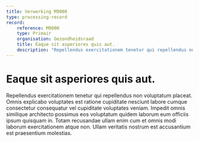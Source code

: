 ```yaml
---
title: Verwerking M9000
type: processing-record
record:
    reference: M9000
    type: Primair
    organisation: Gezondheidsraad
    title: Eaque sit asperiores quis aut.
    description: "Repellendus exercitationem tenetur qui repellendus non voluptatum placeat. Omnis explicabo voluptates est ratione cupiditate nesciunt labore cumque consectetur consequatur vel cupiditate voluptates veniam. Impedit omnis similique architecto possimus eos voluptatum quidem laborum eum officiis ipsum quisquam in. Totam recusandae ullam enim cum et omnis modi laborum exercitationem atque non. Ullam veritatis nostrum est accusantium est praesentium molestias."
---
```


# Eaque sit asperiores quis aut.

Repellendus exercitationem tenetur qui repellendus non voluptatum placeat. Omnis explicabo voluptates est ratione cupiditate nesciunt labore cumque consectetur consequatur vel cupiditate voluptates veniam. Impedit omnis similique architecto possimus eos voluptatum quidem laborum eum officiis ipsum quisquam in. Totam recusandae ullam enim cum et omnis modi laborum exercitationem atque non. Ullam veritatis nostrum est accusantium est praesentium molestias.
